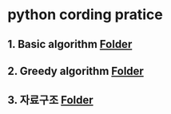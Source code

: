 # python cording pratice


## 1. Basic algorithm [Folder](https://github.com/youngbinwoo/practice_python/tree/master/Algorithm_Basic)
## 2. Greedy algorithm [Folder](https://github.com/youngbinwoo/practice_python/tree/master/Algorithm_Greedy)
## 3. 자료구조 [Folder](https://github.com/youngbinwoo/practice_python/tree/master/%EC%9E%90%EB%A3%8C%EA%B5%AC%EC%A1%B0)  

